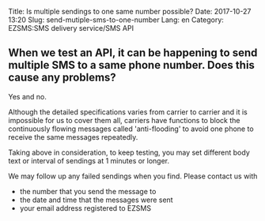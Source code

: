 Title: Is multiple sendings to one same number possible?
Date: 2017-10-27 13:20
Slug: send-mutiple-sms-to-one-number
Lang: en
Category: EZSMS:SMS delivery service/SMS API

## When we test an API, it can be happening to send multiple SMS to a same phone number. Does this cause any problems?

Yes and no. 

Although the detailed specifications varies from carrier to carrier and it is impossible for us to cover them all, carriers have functions to block the continuously flowing messages called 'anti-flooding' to avoid one phone to receive the same messages repeatedly.

Taking above in consideration, to keep testing, you may set different body text or interval of sendings at 1 minutes or longer.

We may follow up any failed sendings when you find. Please contact us with 

* the number that you send the message to
* the date and time that the messages were sent 
* your email address registered to EZSMS
